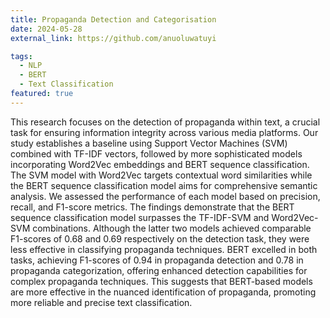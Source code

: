 ```yaml
---
title: Propaganda Detection and Categorisation
date: 2024-05-28
external_link: https://github.com/anuoluwatuyi

tags:
  - NLP
  - BERT
  - Text Classification
featured: true
---
```


This research focuses on the detection of propaganda within text, a crucial task for ensuring information integrity across various media platforms. Our study establishes a baseline using Support Vector Machines (SVM) combined with TF-IDF vectors, followed by more sophisticated models incorporating Word2Vec embeddings and BERT sequence classification. The SVM model with Word2Vec targets contextual word similarities while the BERT sequence classification model aims for comprehensive semantic analysis. We assessed the performance of each model based on precision, recall, and F1-score metrics. The findings demonstrate that the BERT sequence classification model surpasses the TF-IDF-SVM and Word2Vec-SVM combinations. Although the latter two models achieved comparable F1-scores of 0.68 and 0.69 respectively on the detection task, they were less effective in classifying propaganda techniques. BERT excelled in both tasks, achieving F1-scores of 0.94 in propaganda detection and 0.78 in propaganda categorization, offering enhanced detection capabilities for complex propaganda techniques. This suggests that BERT-based models are more effective in the nuanced identification of propaganda, promoting more reliable and precise text classification.

<!--more-->
